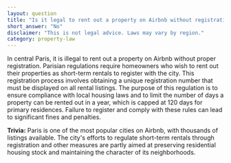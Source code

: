 ```yaml
---
layout: question
title: "Is it legal to rent out a property on Airbnb without registration in central Paris?"
short_answer: "No"
disclaimer: "This is not legal advice. Laws may vary by region."
category: property-law
---
```

In central Paris, it is illegal to rent out a property on Airbnb without proper registration. Parisian regulations require homeowners who wish to rent out their properties as short-term rentals to register with the city. This registration process involves obtaining a unique registration number that must be displayed on all rental listings. The purpose of this regulation is to ensure compliance with local housing laws and to limit the number of days a property can be rented out in a year, which is capped at 120 days for primary residences. Failure to register and comply with these rules can lead to significant fines and penalties.

**Trivia:** Paris is one of the most popular cities on Airbnb, with thousands of listings available. The city's efforts to regulate short-term rentals through registration and other measures are partly aimed at preserving residential housing stock and maintaining the character of its neighborhoods.
